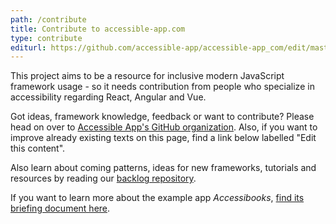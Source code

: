 ```yaml
---
path: /contribute
title: Contribute to accessible-app.com
type: contribute
editurl: https://github.com/accessible-app/accessible-app_com/edit/master/content/contribute.md
---
```


This project aims to be a resource for inclusive modern JavaScript framework usage - so it needs contribution from people who specialize in accessibility regarding React, Angular and Vue. 

Got ideas, framework knowledge, feedback or want to contribute? Please head on over to [Accessible App's GitHub organization](https://github.com/accessible-app/). Also, if you want to improve already existing texts on this page, find a link below labelled "Edit this content".

Also learn about coming patterns, ideas for new frameworks, tutorials and resources by reading our [backlog repository](https://github.com/accessible-app/backlog/issues).

If you want to learn more about the example app _Accessibooks_, [find its briefing document here](https://github.com/accessible-app/brief).
 
